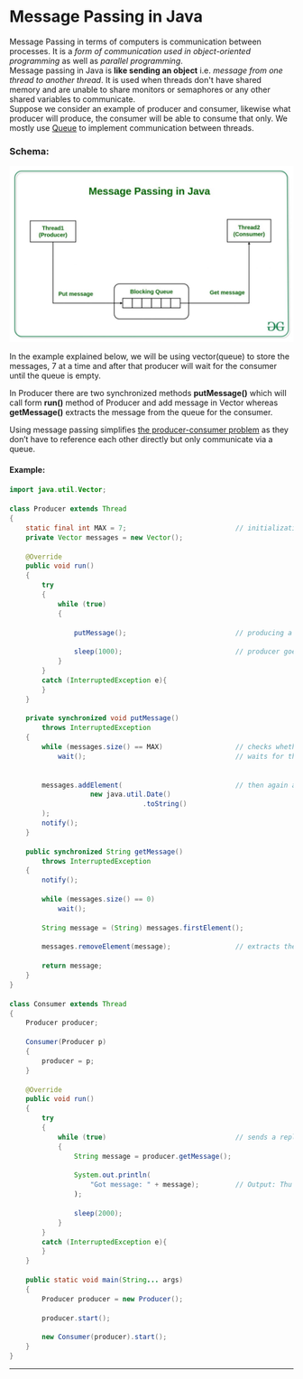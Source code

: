 # Message Passing in Java

Message Passing in terms of computers is communication between processes. It is a *form of communication used in object-oriented programming* as well as *parallel programming*.<br/>
Message passing in Java is **like sending an object** i.e. *message from one thread to another thread*. It is used when threads don't have shared memory and are unable to share monitors or semaphores or any other shared variables to communicate.<br>
Suppose we consider an example of producer and consumer, likewise what producer will produce, the consumer will be able to consume that only. We mostly use [Queue][1] to implement communication between threads.

### Schema:
![Message Passing](../img/Message-Passing-in-Java-1024x634.jpg)

In the example explained below, we will be using vector(queue) to store the messages, 7 at a time and after that producer will wait for the consumer until the queue is empty.

In Producer there are two synchronized methods **putMessage()** which will call form **run()** method of Producer and add message in Vector whereas **getMessage()** extracts the message from the queue for the consumer.

Using message passing simplifies [the producer-consumer problem][2] as they don’t have to reference each other directly but only communicate via a queue.

#### Example:
```java
import java.util.Vector;
  
class Producer extends Thread
{
    static final int MAX = 7;                           // initialization of queue size
    private Vector messages = new Vector();
  
    @Override
    public void run()
    {
        try
        {
            while (true)
            {

                putMessage();                           // producing a message to send to the consumer

                sleep(1000);                            // producer goes to sleep when the queue is full
            }
        }
        catch (InterruptedException e){
        }
    }
  
    private synchronized void putMessage()
        throws InterruptedException
    {
        while (messages.size() == MAX)                  // checks whether the queue is full or not
            wait();                                     // waits for the queue to get empty
  
        
        messages.addElement(                            // then again adds element or messages
                    new java.util.Date()
                                 .toString()
        );
        notify();
    }
  
    public synchronized String getMessage()
        throws InterruptedException
    {
        notify();

        while (messages.size() == 0)
            wait();
        
        String message = (String) messages.firstElement();

        messages.removeElement(message);                // extracts the message from the queue

        return message;
    }
}
  
class Consumer extends Thread
{
    Producer producer;
  
    Consumer(Producer p)
    {
        producer = p;
    }
  
    @Override
    public void run()
    {
        try
        {
            while (true)                                // sends a reply to producer got a message
            {
                String message = producer.getMessage();

                System.out.println(
                    "Got message: " + message);         // Output: Thu Sep 15 08:24:23 UTC 2021
                );

                sleep(2000);
            }
        }
        catch (InterruptedException e){
        }
    }
  
    public static void main(String... args)
    {
        Producer producer = new Producer();

        producer.start();
        
        new Consumer(producer).start();
    }
}
```
---

<!--
* [Queue][1]
* [the producer-consumer problem][2]
-->

[1]: http://www.geeksforgeeks.org/queue-data-structure/
[2]: https://en.wikipedia.org/wiki/Producer%E2%80%93consumer_problem
<!--
https://www.geeksforgeeks.org/producer-consumer-solution-using-threads-java/
[2]: res/read/ProducerCustomer.md
-->